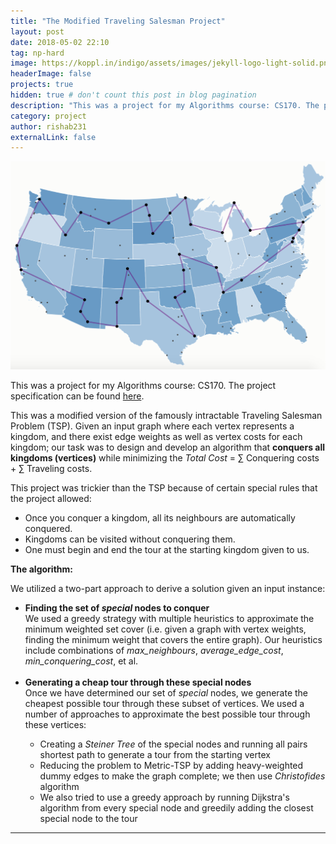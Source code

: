 ```yaml
---
title: "The Modified Traveling Salesman Project"
layout: post
date: 2018-05-02 22:10
tag: np-hard
image: https://koppl.in/indigo/assets/images/jekyll-logo-light-solid.png
headerImage: false
projects: true
hidden: true # don't count this post in blog pagination
description: "This was a project for my Algorithms course: CS170. The project specification can be found [here](../assets/cs170-spec.pdf)."
category: project
author: rishab231
externalLink: false
---
```


![The Modified Traveling Salesman Problem](../assets/images/map.png)

This was a project for my Algorithms course: CS170. The project specification can be found [here](../assets/cs170-spec.pdf).

This was a modified version of the famously intractable Traveling Salesman Problem (TSP). Given an input graph where each vertex represents a kingdom, and there exist edge weights as well as vertex costs for each kingdom; our task was to design and develop an algorithm that <b>conquers all kingdoms (vertices)</b> while minimizing the <i>Total Cost</i> = ∑ Conquering costs + ∑ Traveling costs.

This project was trickier than the TSP because of certain special rules that the project allowed:
- Once you conquer a kingdom, all its neighbours are automatically conquered.
- Kingdoms can be visited without conquering them.
- One must begin and end the tour at the starting kingdom given to us.


<b>The algorithm:</b>

We utilized a two-part approach to derive a solution given an input instance:
<ul>
	<li><b>Finding the set of <i>special</i> nodes to conquer</b></li>
	We used a greedy strategy with multiple heuristics to approximate the minimum weighted set cover (i.e. given a graph with vertex weights, finding the minimum weight that covers the entire graph). Our heuristics include combinations of <i>max_neighbours</i>, <i>average_edge_cost</i>, <i>min_conquering_cost</i>, et al.
	<br><br>
	<li><b>Generating a cheap tour through these special nodes</b></li>
	Once we have determined our set of <i>special</i> nodes, we generate the cheapest possible tour through these subset of vertices. We used a number of approaches to approximate the best possible tour through these vertices:
	<ul>
		<li>Creating a <i>Steiner Tree</i> of the special nodes and running all pairs shortest path to generate a tour from the starting vertex</li>
		<li>Reducing the problem to Metric-TSP by adding heavy-weighted dummy edges to make the graph complete; we then use <i>Christofides</i> algorithm</li>
		<li>We also tried to use a greedy approach by running Dijkstra's algorithm from every special node and greedily adding the closest special node to the tour</li>
	</ul>
</ul>
	
---